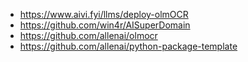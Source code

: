 - https://www.aivi.fyi/llms/deploy-olmOCR
- https://github.com/win4r/AISuperDomain
- https://github.com/allenai/olmocr
- https://github.com/allenai/python-package-template






